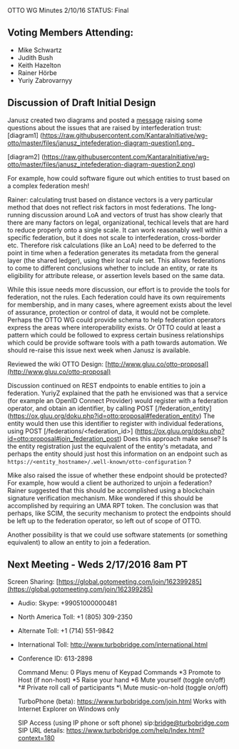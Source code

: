OTTO WG Minutes 2/10/16
STATUS: Final

## Voting Members Attending:
 - Mike Schwartz
 - Judith Bush
 - Keith Hazelton
 - Rainer Hörbe
 - Yuriy Zabrovarnyy

## Discussion of Draft Initial Design

Janusz created two diagrams and posted a 
[message](http://kantarainitiative.org/pipermail/wg-otto/2016-February/000191.html) raising some 
questions about the issues that are raised by interfederation trust: 
[diagram1]
(https://raw.githubusercontent.com/KantaraInitiative/wg-otto/master/files/janusz_intefederation-diagram-question1.png_

[diagram2]
(https://raw.githubusercontent.com/KantaraInitiative/wg-otto/master/files/janusz_intefederation-diagram-question2.png)

For example, how could software figure out which entities to trust based on a complex federation mesh! 

Rainer: calculating trust based on distance vectors is a very particular method that does not reflect risk factors
in most federations. The long-running discussion around LoA and vectors of trust has show clearly that there are many
factors on legal, organizational, techical levels that are hard to reduce properly onto a single scale. It can work
reasonably well within a specific federation, but it does not scale to interfederation, cross-border etc. Therefore
risk calculations (like an LoA) need to be deferred to the point in time when a federation generates its metadata from 
the general layer (the shared ledger), using their local rule set. This allows federations to come to different conclusions whether to 
include an entity, or rate its eligibility for attribute release, or assertion levels based on the same data.

While this issue needs more discussion, our effort is to provide the tools for federation, not the rules.
Each federation could have its own requirements for membership, and in many cases, where agreement exists
about the level of assurance, protection or control of data, it would not be complete. Perhaps the OTTO WG
could provide schema to help federation operators express the areas where interoperability exists. Or OTTO
could at least a pattern which could be followed to express certain business relationships which could be
provide software tools with a path towards automation. We should re-raise this issue next week when Janusz is available.

Reviewed the wiki OTTO Design: [http://www.gluu.co/otto-proposal](http://www.gluu.co/otto-proposal)

Discussion continued on REST endpoints to enable entities to join a federation. YuriyZ explained that the path 
he envisioned was that a service (for example an OpenID Connect Provider) would register with a federation operator, 
and obtain an identifier, by calling POST [/federation_entity]
(https://ox.gluu.org/doku.php?id=otto:proposal#federation_entity) The entity would then use this identifier to register 
with individual federations, using POST [/federations/<federation_id>]
(https://ox.gluu.org/doku.php?id=otto:proposal#join_federation_post) Does this approach make sense? Is the entity
registration just the equivalent of the entity's metadata, and perhaps the entity should just host this information
on an endpoint such as `https://<entity_hostname>/.well-known/otto-configuration` ? 

Mike also raised the issue of whether these endpoint should be protected? For example, how would a client
be authorized to unjoin a federation? Rainer suggested that this should be accomplished using a blockchain 
signature verification mechanism. Mike wondered if this should be accomplished by requiring an UMA RPT token. 
The conclusion was that perhaps, like SCIM, the security mechanism to protect the endpoints should be left 
up to the federation operator, so left out of scope of OTTO.

Another possibility is that we could use software statements (or something equivalent) to allow an entity
to join a federation.


## Next Meeting - Weds 2/17/2016 8am PT

Screen Sharing: [https://global.gotomeeting.com/join/162399285](https://global.gotomeeting.com/join/162399285)

 - Audio: Skype: +99051000000481
 - North America Toll: +1 (805) 309-2350
 - Alternate Toll: +1 (714) 551-9842
 - International Toll: http://www.turbobridge.com/international.html

 - Conference ID: 613-2898

    Command Menu: 0 Plays menu of Keypad Commands *3 Promote to Host (if non-host) *5 Raise your hand 
    *6 Mute yourself (toggle on/off) *# Private roll call of participants *\ Mute music-on-hold (toggle on/off)

    TurboPhone (beta): https://www.turbobridge.com/join.html Works with Internet Explorer on Windows only

    SIP Access (using IP phone or soft phone) sip:bridge@turbobridge.com
    SIP URL details: https://www.turbobridge.com/help/Index.html?context=180

